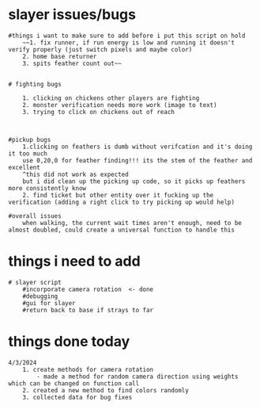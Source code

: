 # slayer issues/bugs

    #things i want to make sure to add before i put this script on hold
        ~~1. fix runner, if run energy is low and running it doesn't verify properly (just switch pixels and maybe color)
        2. home base returner
        3. spits feather count out~~


    # fighting bugs

        1. clicking on chickens other players are fighting
        2. monster verification needs more work (image to text)
        3. trying to click on chickens out of reach 



    #pickup bugs
        1.clicking on feathers is dumb without verifcation and it's doing it too much
        use 0,20,0 for feather finding!!! its the stem of the feather and excellent 
        ^this did not work as expected
        but i did clean up the picking up code, so it picks up feathers more consistently know
        2. find ticket but other entity over it fucking up the verification (adding a right click to try picking up would help)

    #overall issues
        when walking, the current wait times aren't enough, need to be almost doubled, could create a universal function to handle this

# things i need to add 
    # slayer script
        #incorporate camera rotation  <- done
        #debugging 
        #gui for slayer
        #return back to base if strays to far

# things done today
    4/3/2024
        1. create methods for camera rotation
            - made a method for random camera direction using weights which can be changed on function call
        2. created a new method to find colors randomly
        3. collected data for bug fixes

